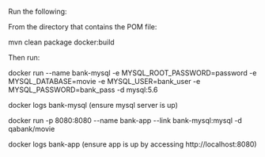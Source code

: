Run the following:

From the directory that contains the POM file:

mvn clean package docker:build

Then run:

docker run --name bank-mysql -e MYSQL_ROOT_PASSWORD=password -e MYSQL_DATABASE=movie -e MYSQL_USER=bank_user -e MYSQL_PASSWORD=bank_pass -d mysql:5.6

docker logs bank-mysql (ensure mysql server is up)

docker run -p 8080:8080 --name bank-app --link bank-mysql:mysql -d qabank/movie

docker logs bank-app (ensure app is up by accessing http://localhost:8080)
